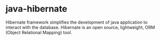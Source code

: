 # java-hibernate
Hibernate framework simplifies the development of java application to interact with the database. Hibernate is an open source, lightweight, ORM (Object Relational Mapping) tool.
